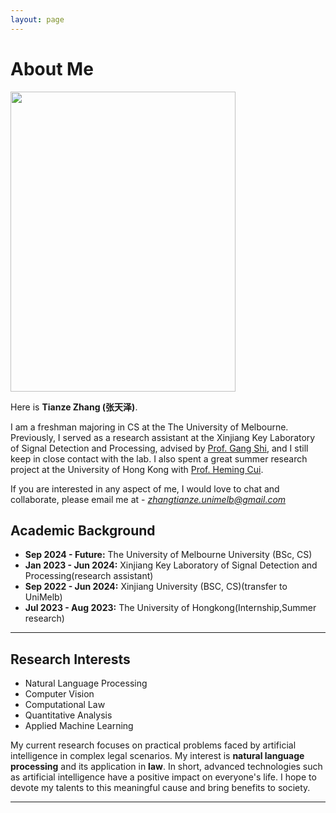 ```yaml
---
layout: page
---
```


# About Me

<img src="https://zhangtianze.com/zhangtianze.jpg" class="floatpic" width="360" height="480">

Here is **Tianze Zhang (张天泽)**.

I am a freshman majoring in CS at the The University of Melbourne. Previously, I served as a research assistant at the Xinjiang Key Laboratory of Signal Detection and Processing, advised by [Prof. Gang Shi](https://it.xju.edu.cn/info/1144/2113.htm), and I still keep in close contact with the lab. I also spent a great summer research project at the University of Hong Kong with [Prof. Heming Cui](https://www.cs.hku.hk/people/academic-staff/heming).

If you are interested in any aspect of me, I would love to chat and collaborate, please email me at - *zhangtianze.unimelb@gmail.com*

## Academic Background

- **Sep 2024 - Future:** The University of Melbourne University (BSc, CS)
- **Jan 2023 - Jun 2024:** Xinjiang Key Laboratory of Signal Detection and Processing(research assistant)
- **Sep 2022 - Jun 2024:** Xinjiang University (BSC, CS)(transfer to UniMelb)
- **Jul 2023 - Aug 2023:** The University of Hongkong(Internship,Summer research)

---

## Research Interests

- Natural Language Processing
- Computer Vision
- Computational Law
- Quantitative Analysis
- Applied Machine Learning

My current research focuses on practical problems faced by artificial intelligence in complex legal scenarios. My interest is **natural language processing** and its application in **law**. In short, advanced technologies such as artificial intelligence have a positive impact on everyone's life. I hope to devote my talents to this meaningful cause and bring benefits to society.

---

<!--
## News and Updates

- **June 2024**：Very excited to be selected as [KDD UC Scholar](https://kdd2024.kdd.org/call-for-undergraduate-consortium/). See you in Spain!
- **May 2024：**My undergraduate thesis won the Best Project Award (Top 1/300).
- **April 2024：**Our work *BLEGuard* has been accepted to [MobiSys 2024](https://www.sigmobile.org/mobisys/2024/) as a poster paper. See you in Japan!
- **March 2024：**Very excited to get a MPhil offer from Engineering department at Cambridge University!
- **Dec 2023：**Very excited to be selected as [AAAI UC Scholar](https://aaai.org/aaai-conference/undergraduate-consortium-program/). See you in Canada!
- **Aug 2023：**Happy to be awarded the FEPG Scholarship.
- **May 2023：**Happy to be awarded the XiamenAir Scholarship.
- **May 2023：**Collected the Finalist Award in MCM 2023 (Top 1%).
- **Jun 2022：**Started research programme at [Cambridge AI Group](https://www.cl.cam.ac.uk/research/ai/), advised by Prof. Pietro Liò.
-->

